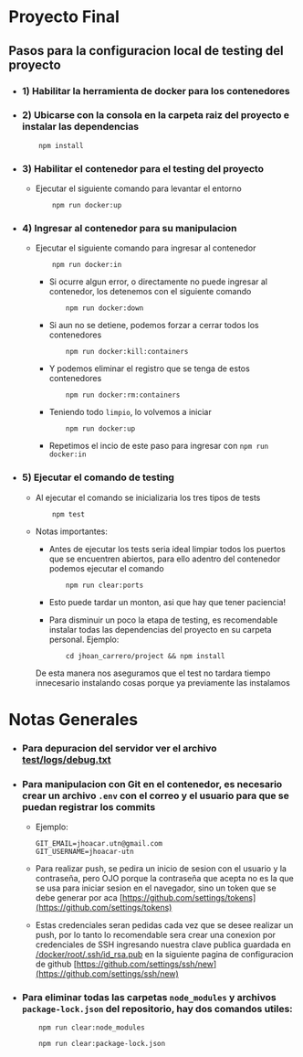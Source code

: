 # Proyecto Final

## Pasos para la configuracion local de testing del proyecto

* ### 1) Habilitar la herramienta de docker para los contenedores
* ### 2) Ubicarse con la consola en la carpeta raiz del proyecto e instalar las dependencias

    ```
        npm install
    ```
    
* ### 3) Habilitar el contenedor para el testing del proyecto
    * Ejecutar el siguiente comando para levantar el entorno
    
        ```
            npm run docker:up
        ```

* ### 4) Ingresar al contenedor para su manipulacion
    * Ejecutar el siguiente comando para ingresar al contenedor

        ```
            npm run docker:in
        ```

        * Si ocurre algun error, o directamente no puede ingresar al contenedor, los detenemos con el siguiente comando

            ```
                npm run docker:down
            ```

        * Si aun no se detiene, podemos forzar a cerrar todos los contenedores

            ```
                npm run docker:kill:containers
            ```

        * Y podemos eliminar el registro que se tenga de estos contenedores

            ```
                npm run docker:rm:containers
            ```

        * Teniendo todo `limpio`, lo volvemos a iniciar

            ```
                npm run docker:up
            ```

        * Repetimos el incio de este paso para ingresar con `npm run docker:in`

* ### 5) Ejecutar el comando de testing
    * Al ejecutar el comando se inicializaria los tres tipos de tests
        
        ```
            npm test
        ```
    
    * Notas importantes: 
        * Antes de ejecutar los tests seria ideal limpiar todos los puertos que se encuentren abiertos, para ello adentro del contenedor podemos ejecutar el comando
            
            ```
                npm run clear:ports
            ```

        * Esto puede tardar un monton, asi que hay que tener paciencia!
        * Para disminuir un poco la etapa de testing, es recomendable
        instalar todas las dependencias del proyecto en su carpeta personal. Ejemplo:

            ```
                cd jhoan_carrero/project && npm install
            ```
        
        De esta manera nos aseguramos que el test no tardara tiempo innecesario instalando cosas porque ya previamente las instalamos

# Notas Generales

* ### Para depuracion del servidor ver el archivo [test/logs/debug.txt](test/logs/debug.txt)

* ### Para manipulacion con Git en el contenedor, es necesario crear un archivo `.env` con el correo y el usuario para que se puedan registrar los commits
    
    * Ejemplo: 
    
        ```
        GIT_EMAIL=jhoacar.utn@gmail.com
        GIT_USERNAME=jhoacar-utn
        ```
    
    * Para realizar push, se pedira un inicio de sesion con el usuario y la contraseña, pero OJO porque la contraseña que acepta no es la que se usa para iniciar sesion en el navegador, sino un token que se debe generar por aca [https://github.com/settings/tokens](https://github.com/settings/tokens)

    * Estas credenciales seran pedidas cada vez que se desee realizar un push, por lo tanto lo recomendable sera crear una conexion por credenciales de SSH ingresando nuestra clave publica guardada en [/docker/root/.ssh/id_rsa.pub](/docker/root/.ssh/id_rsa.pub) en la siguiente pagina de configuracion de github [https://github.com/settings/ssh/new](https://github.com/settings/ssh/new)

* ### Para eliminar todas las carpetas `node_modules` y archivos `package-lock.json` del repositorio, hay dos comandos utiles:

    ```
        npm run clear:node_modules
    ```

    ```
        npm run clear:package-lock.json
    ```

